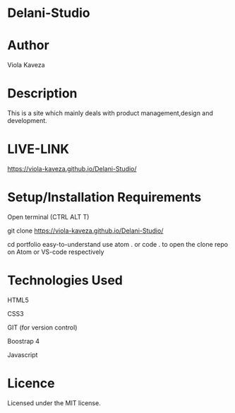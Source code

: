 # Delani-Studio

# Author
Viola Kaveza

# Description
This is a site which mainly deals with product management,design and development.

# LIVE-LINK
 https://viola-kaveza.github.io/Delani-Studio/

# Setup/Installation Requirements
Open terminal (CTRL ALT T)

git clone  https://viola-kaveza.github.io/Delani-Studio/

cd portfolio easy-to-understand use atom . or code . to open the clone repo on Atom or VS-code respectively

# Technologies Used
HTML5

CSS3

GIT (for version control)

Boostrap 4

Javascript

# Licence
Licensed under the MIT license.
